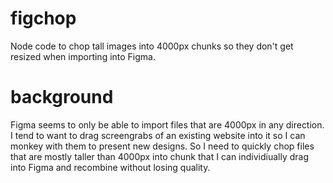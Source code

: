 # figchop
Node code to chop tall images into 4000px chunks so they don't get resized when importing into Figma.

# background 
Figma seems to only be able to import files that are 4000px in any direction. I tend to want to drag screengrabs of an existing website into it so I can monkey with them to present new designs. So I need to quickly chop files that are mostly taller than 4000px into chunk that I can individiually drag into Figma and recombine without losing quality.
